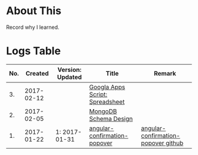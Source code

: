 # About This

Record why I learned.

# Logs Table

| No. | Created | Version: Updated | Title  | Remark |
| --- | ---     | ---              | ---    | ---    |
| 3. |2017-02-12||[Googla Apps Script: Spreadsheet](./reviewed/google-apps-script-spreadsheet.md)||
| 2. |2017-02-05||[MongoDB Schema Design](./reviewed/mongodb-schema-design.md)||
| 1. |2017-01-22|1: 2017-01-31| [angular-confirmation-popover](./reviewed/angular-confirmation-popover.md)| [angular-confirmation-popover github](https://github.com/mattlewis92/angular-confirmation-popover) |


[Angular Expo]: http://angularexpo.com
